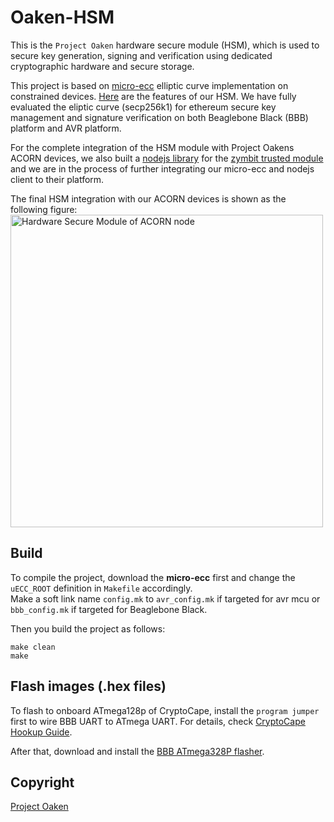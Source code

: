 # Oaken-HSM

This is the `Project Oaken` hardware secure module (HSM), which is used to secure key generation, 
signing and verification using dedicated cryptographic hardware and secure storage.

This project is based on [micro-ecc](https://github.com/shuangjj/micro-ecc) elliptic curve implementation on constrained devices.
[Here](OakenHSM_Features.md) are the features of our HSM. We have fully evaluated the eliptic curve (secp256k1) for ethereum secure key management and signature verification on both Beaglebone Black (BBB) platform and AVR platform.

For the complete integration of the HSM module with Project Oakens ACORN devices, we also built a [nodejs library](https://github.com/Project-Oaken/zymkey) for the [zymbit trusted module](https://zymbit.com/zymkey/) and we are in the process of further integrating our micro-ecc and nodejs client to their platform.

The final HSM integration with our ACORN devices is shown as the following figure:
<img src="/imgs/SecurityGateway.png" width="500" alt="Hardware Secure Module of ACORN node">

## Build

To compile the project, download the **micro-ecc** first and change the `uECC_ROOT` 
definition in `Makefile` accordingly.   
Make a soft link name `config.mk` to `avr_config.mk` if targeted for avr mcu or `bbb_config.mk` 
if targeted for Beaglebone Black.   

Then you build the project as follows:
```
make clean
make
```
## Flash images (.hex files)

To flash to onboard ATmega128p of CryptoCape, install the `program jumper` first 
to wire BBB UART to ATmega UART. For details, check [CryptoCape Hookup Guide].

After that, download and install the [BBB ATmega328P flasher].

## Copyright

[Project Oaken](https://github.com/Project-Oaken)


[CryptoCape Hookup Guide]:https://learn.sparkfun.com/tutorials/cryptocape-hookup-guide
[BBB ATmega328P flasher]: https://github.com/jbdatko/BBB_ATmega328P_flasher
